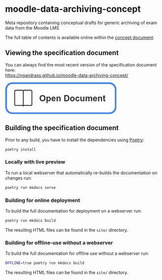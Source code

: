 # moodle-data-archiving-concept

Meta repository containing conceptual drafts for generic archiving of exam data from the Moodle LMS


The full table of contents is available online within the [concept document](https://ngandrass.github.io/moodle-data-archiving-concept/).


## Viewing the specification document

You can always find the most recent version of the specification document here: \
https://ngandrass.github.io/moodle-data-archiving-concept/

[![Open concept document](docs/assets/images/btn-open-document.png)](https://ngandrass.github.io/moodle-data-archiving-concept/)


## Building the specification document

Prior to any build, you have to install the dependencies using [Poetry](https://python-poetry.org/):

```bash
poetry install
```

### Locally with live preview

To run a local webserver that automatically re-builds the documentation on changes run:

```bash
poetry run mkdocs serve
```

### Building for online deployment

To build the full documentation for deployment on a webserver run:

```bash
poetry run mkdocs build
```

The resulting HTML files can be found in the `site/` directory.

### Building for offline-use without a webserver

To build the full documentation for offline use without a webserver run:

```bash
OFFLINE=true poetry run mkdocs build
```

The resulting HTML files can be found in the `site/` directory.
